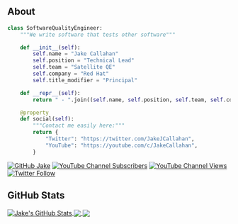 ## About
```python
class SoftwareQualityEngineer:
    """We write software that tests other software"""

    def __init__(self):
        self.name = "Jake Callahan"
        self.position = "Technical Lead"
        self.team = "Satellite QE"
        self.company = "Red Hat"
        self.title_modifier = "Principal"

    def __repr__(self):
        return " - ".join((self.name, self.position, self.team, self.company))

    @property
    def social(self):
        """Contact me easily here:"""
        return {
            "Twitter": "https://twitter.com/JakeJCallahan",
            "YouTube": "https://youtube.com/c/JakeCallahan",
        }
```
[![GitHub Jake](https://img.shields.io/github/followers/JacobCallahan?label=follow&style=social)](https://github.com/JacobCallahan)
[![YouTube Channel Subscribers](https://img.shields.io/youtube/channel/subscribers/UCWFrz-jZFzOYIsk-X4TQt-g?style=social)](https://youtube.com/c/JakeCallahan)
[![YouTube Channel Views](https://img.shields.io/youtube/channel/views/UCWFrz-jZFzOYIsk-X4TQt-g?style=social)](https://youtube.com/c/JakeCallahan/videos)
[![Twitter Follow](https://img.shields.io/twitter/follow/JakeJCallahan?style=social)](https://twitter.com/JakeJCallahan)

## GitHub Stats

<a href="https://github.com/JacobCallahan/JacobCallahan">
  <img align="center" src="https://github-readme-stats.vercel.app/api?username=JacobCallahan&show_icons=true&line_height=27&count_private=true&theme=radical&hide=contribs" alt="Jake's GitHub Stats" />
</a>

<a href="https://github.com/JacobCallahan/JacobCallahan">
  <img align="center" src="https://github-readme-stats.vercel.app/api/top-langs/?username=JacobCallahan&hide=tex,css&&theme=radical&langs_count=6&layout=compact" />
</a>

<a href="https://github.com/JacobCallahan/Understanding">
  <img align="center" src="https://github-readme-stats.vercel.app/api/pin/?username=JacobCallahan&repo=Understanding&&theme=radical" />
</a>

